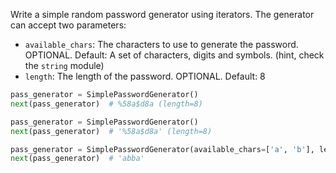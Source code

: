 Write a simple random password generator using iterators. The generator can accept two parameters:
* `available_chars`: The characters to use to generate the password. OPTIONAL. Default: A set of characters, digits and symbols. (hint, check the `string` module)
* `length`: The length of the password. OPTIONAL. Default: 8

```python
pass_generator = SimplePasswordGenerator()
next(pass_generator)  # %58a$d8a (length=8)

pass_generator = SimplePasswordGenerator()
next(pass_generator)  # '%58a$d8a' (length=8)

pass_generator = SimplePasswordGenerator(available_chars=['a', 'b'], length=4)
next(pass_generator)  # 'abba'
```
